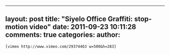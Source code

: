 

---
layout: post
title: "Siyelo Office Graffiti: stop-motion video"
date: 2011-09-23 10:11:28
comments: true
categories:
author: 
---


    [vimeo http://www.vimeo.com/29374463 w=500&h=283]